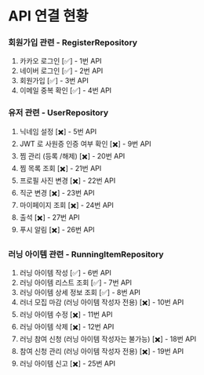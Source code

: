 # API 연결 현황

### 회원가입 관련 - RegisterRepository

1. 카카오 로그인 [✅] - 1번 API
2. 네이버 로그인 [✅] - 2번 API
3. 회원가입 [✅] - 3번 API
4. 이메일 중복 확인 [✅] - 4번 API

### 유저 관련 - UserRepository

1. 닉네임 설정 [✖️] - 5번 API
2. JWT 로 사원증 인증 여부 확인 [✖️] - 9번 API
3. 찜 관리 (등록 /해제) [✖️] - 20번 API
4. 찜 목록 조회 [✖️] - 21번 API
5. 프로필 사진 변경 [✖️] - 22번 API
6. 직군 변경 [✖️] - 23번 API
7. 마이페이지 조회 [✖️] - 24번 API
8. 출석 [✖️] - 27번 API
9. 푸시 알림 [✖️] - 26번 API

### 러닝 아이템 관련 - RunningItemRepository

1. 러닝 아이템 작성 [✅] - 6번 API
2. 러닝 아이템 리스트 조회 [✅] - 7번 API
3. 러닝 아이템 상세 정보 조회 [✅] - 8번 API
4. 러너 모집 마감 (러닝 아이템 작성자 전용) [✖️] - 10번 API
5. 러닝 아이템 수정 [✖️] - 11번 API
6. 러닝 아이템 삭제 [✖️] - 12번 API
7. 러닝 참여 신청 (러닝 아이템 작성자는 불가능) [✖️] - 18번 API
8. 참여 신청 관리 (러닝 아이템 작성자 전용) [✖️] - 19번 API
9. 러닝 아이템 신고 [✖️] - 25번 API
